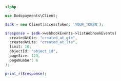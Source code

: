 ```php
<?php

use Dodopayments\Client;

$sdk = new Client(accessToken: 'YOUR_TOKEN');

$response = $sdk->webhookEvents->listWebhookEvents(
  createdAtGte: "created_at_gte",
  createdAtLte: "created_at_lte",
  limit: 10,
  objectId: "object_id",
  pageSize: 123,
  pageNumber: 6
);

print_r($response);

```


<!-- This file was generated by liblab | https://liblab.com/ -->